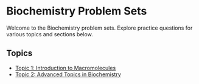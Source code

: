 # Biochemistry Problem Sets

Welcome to the Biochemistry problem sets. Explore practice questions for various topics and sections below.

## Topics

- [Topic 1: Introduction to Macromolecules](topic1/index.md)
- [Topic 2: Advanced Topics in Biochemistry](topic2/index.md)
